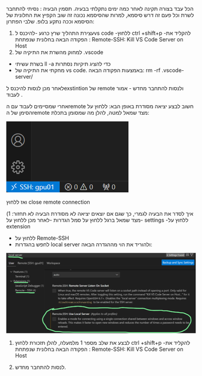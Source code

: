 הכל עבד בצורה תקינה לאחר כמה ימים נתקלתי בבעיה.
תסמין הבעיה : 
נסיתי להתחבר לשרת וכל פעם זה דרש סיסמא, למרות שהסיסמא נכונה זה שוב הקפיץ את החלונית של הסיסמא וככה נתקע בלופ.
שלבי הפתרון:
1) עצירת התהליך שרץ כרגע
-להיכנס לvs code
-ללחוץ ctrl +shift+p 
-להקליד את הפקודה הבאה בחלונית שנפתחת :
Remote-SSH: Kill VS Code Server on Host
2) למחוק מהשרת את התיקיה של .vscode 
- בשרת עשיתי ll -a  כדי להציג תיקיות נסתרות
-  מחקתי את התיקיה של vs code. באמצעות הפקודה הבאה:
 rm -rf .vscode-server/

לאחר מכן לנסות להיכנס לexstintion של remote ולנסות להתחבר מחדש - אמור לעבוד .

אחרי שמסיימים לעבוד עם הremote חשוב לבצע יציאה מסודרת באופן הבא:
ללחוץ על הסימן של הremote מצד שמאל למטה, להלן מה שמסומן בתכלת:

![alt text](image.png)

ואז ללחוץ close remote connection 

איך לסדר את הבעיה לגמרי, כך שגם אם יוצאים יציאה לא מסודרת הבעיה לא תחזור:
1)
 -מצד שמאל ברגל ללחוץ על סמל הגדרות
-לאחר מכן ללחוץ על settings
-ללחוץ על extension
- ללחוץ על Remote-SSH 
- לחפש בהגדרות local server ולהוריד את הוי מההגדרה הבאה:


![alt text](image-1.png)

1) לבצע את שלב מספר 1 מלמעלה, להלן תזכורת
ללחוץ ctrl +shift+p 
-להקליד את הפקודה הבאה בחלונית שנפתחת :
Remote-SSH: Kill VS Code Server on Host

1) לנסות להתחבר מחדש.


